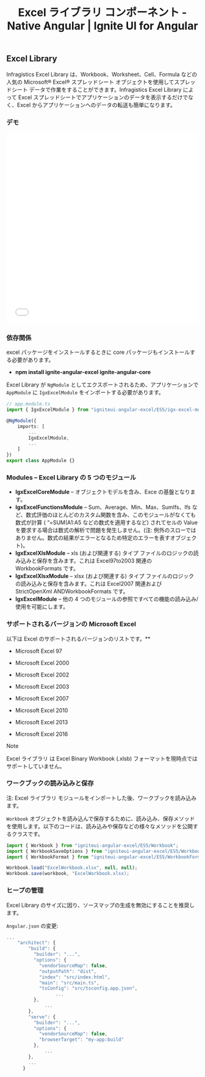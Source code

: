 ﻿---
title: Excel ライブラリ コンポーネント - Native Angular | Ignite UI for Angular
_description: Ignite UI for Excel Library コンポーネントTODO.
_keywords: Ignite UI for Angular, Angular, Native Angular Components Suite, Native Angular Controls, Native Angular Components, Native Angular Components Library, Angular Excel Library, Angular Excel Library Example, Angular Excel Library Component, Angular Excel Engine
_language: ja
---
## Excel Library

Infragistics Excel Library  は、Workbook、Worksheet、Cell、Formula などの人気の Microsoft® Excel® スプレッドシート オブジェクトを使用してスプレッドシート データで作業をすることができます。Infragistics Excel Library によって Excel スプレッドシートでアプリケーションのデータを表示するだけでなく、Excel からアプリケーションへのデータの転送も簡単になります。

### デモ

<div class="sample-container" style="height: 500px">
    <iframe id="excel-library-overview-sample-iframe" src='{environment:demosBaseUrl}/excel-library-operations-on-workbooks' width="100%" height="100%" seamless frameBorder="0" onload="onSampleIframeContentLoaded(this);"></iframe>
</div>
<div>
    <!-- TODO uncomment when Stackblitz is ready for EXCEL
    <button data-localize="stackblitz" disabled class="stackblitz-btn"   data-iframe-id="excel-library-overview-sample-iframe" data-demos-base-url="{environment:demosBaseUrl}">View on StackBlitz
    </button> -->
</div> 

<div class="divider--half"></div>

### 依存関係
excel パッケージをインストールするときに core パッケージもインストールする必要があります。

-  **npm install ignite-angular-excel ignite-angular-core**

Excel Library が `NgModule` としてエクスポートされるため、アプリケーションで `AppModule` に `IgxExcelModule` をインポートする必要があります。

```typescript
// app.module.ts
import { IgxExcelModule } from "igniteui-angular-excel/ES5/igx-excel-module";

@NgModule({
    imports: [
        ...
        IgxExcelModule,
        ...
    ]
})
export class AppModule {}
```

### Modules – Excel Library の 5 つのモジュール 

-	**IgxExcelCoreModule** – オブジェクトモデルを含み、Exce の基盤となります。
-	**IgxExcelFunctionsModule** – Sum、Average、Min、Max、SumIfs、Ifs など、数式評価のほとんどのカスタム関数を含み、このモジュールがなくても数式が計算 ( “=SUM(A1:A5 などの数式を適用するなど) されてセルの Value を要求する場合は数式の解析で問題を発生しません。(注: 例外のスローではありません。数式の結果がエラーとなるため特定のエラーを表すオブジェクト)。
-	**IgxExcelXlsModule** – xls (および関連する) タイプ ファイルのロジックの読み込みと保存を含みます。これは Excel97to2003 関連の WorkbookFormats です。
-	**IgxExcelXlsxModule** – xlsx (および関連する) タイプ ファイルのロジックの読み込みと保存を含みます。これは Excel2007 関連および StrictOpenXml ANDWorkbookFormats です。
-	**IgxExcelModule** – 他の 4 つのモジュールの参照ですべての機能の読み込み/使用を可能にします。

### サポートされるバージョンの Microsoft Excel
以下は Excel のサポートされるバージョンのリストです。**

-  Microsoft Excel 97

-  Microsoft Excel 2000

-  Microsoft Excel 2002

-  Microsoft Excel 2003

-  Microsoft Excel 2007

-  Microsoft Excel 2010

-  Microsoft Excel 2013

-  Microsoft Excel 2016

> [!NOTE]
> Excel ライブラリ は Excel Binary Workbook (.xlsb) フォーマットを現時点ではサポートしていません。

### ワークブックの読み込みと保存
注: Excel ライブラリ モジュールをインポートした後、ワークブックを読み込みます。

`Workbook` オブジェクトを読み込んで保存するために、読み込み、保存メソッドを使用します。以下のコードは、読み込みや保存などの様々なメソッドを公開するクラスです。

```typescript
import { Workbook } from "igniteui-angular-excel/ES5/Workbook";
import { WorkbookSaveOptions } from "igniteui-angular-excel/ES5/WorkbookSaveOptions";
import { WorkbookFormat } from "igniteui-angular-excel/ES5/WorkbookFormat";

Workbook.load("ExcelWorkbook.xlsx", null, null);
Workbook.save(workbook, "ExcelWorkbook.xlsx);

```

<div class="divider--half"></div>
 
### ヒープの管理

Excel Library のサイズに因り、ソースマップの生成を無効にすることを推奨します。

`Angular.json` の変更:

```typescript
...
    "architect": {
        "build": {
          "builder": "...",
          "options": {
            "vendorSourceMap": false,
            "outputPath": "dist",
            "index": "src/index.html",
            "main": "src/main.ts",
            "tsConfig": "src/tsconfig.app.json",
                  ...
          },
              ...
        },
        "serve": {
          "builder": "...",
          "options": {
            "vendorSourceMap": false,
            "browserTarget": "my-app:build"
          },
              ...
        },
        ...
      }
```